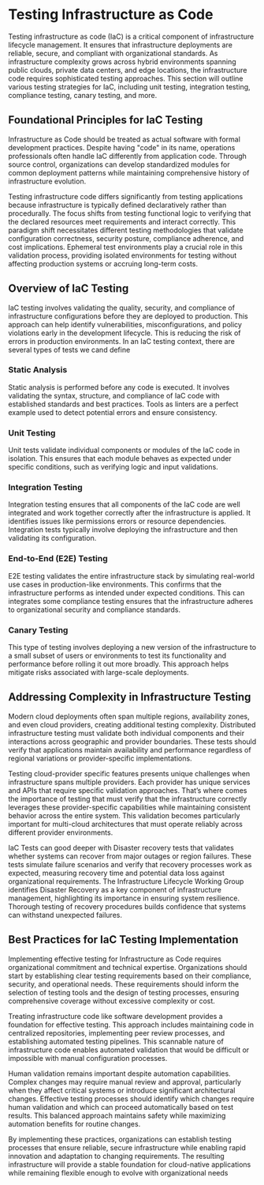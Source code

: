 # **Testing Infrastructure as Code**

Testing infrastructure as code (IaC) is a critical component of infrastructure lifecycle management. It ensures that infrastructure deployments are reliable, secure, and compliant with organizational standards. As infrastructure complexity grows across hybrid environments spanning public clouds, private data centers, and edge locations,  the infrastructure code requires sophisticated testing approaches. This section will outline various testing strategies for IaC, including unit testing, integration testing, compliance testing, canary testing, and more.

## Foundational Principles for IaC Testing

Infrastructure as Code should be treated as actual software with formal development practices. Despite having "code" in its name, operations professionals often handle IaC differently from application code.  Through source control, organizations can develop standardized modules for common deployment patterns while maintaining comprehensive history of infrastructure evolution.

Testing infrastructure code differs significantly from testing applications because infrastructure is typically defined declaratively rather than procedurally. The focus shifts from testing functional logic to verifying that the declared resources meet requirements and interact correctly. This paradigm shift necessitates different testing methodologies that validate configuration correctness, security posture, compliance adherence, and cost implications. Ephemeral test environments play a crucial role in this validation process, providing isolated environments for testing without affecting production systems or accruing long-term costs.

## Overview of IaC Testing

IaC testing involves validating the quality, security, and compliance of infrastructure configurations before they are deployed to production. This approach can help identify vulnerabilities, misconfigurations, and policy violations early in the development lifecycle. This is reducing the risk of errors in production environments. In an IaC testing context, there are several types of tests we cand define

### Static Analysis

Static analysis is performed before any code is executed. It involves validating the syntax, structure, and compliance of IaC code with established standards and best practices. Tools as linters are a perfect example used to detect potential errors and ensure consistency.

### Unit Testing

Unit tests validate individual components or modules of the IaC code in isolation. This ensures that each module behaves as expected under specific conditions, such as verifying logic and input validations.

### Integration Testing

Integration testing ensures that all components of the IaC code are well integrated and work together correctly after the infrastructure is applied. It identifies issues like permissions errors or resource dependencies. Integration tests typically involve deploying the infrastructure and then validating its configuration.

### End-to-End (E2E) Testing

E2E testing validates the entire infrastructure stack by simulating real-world use cases in production-like environments. This confirms that the infrastructure performs as intended under expected conditions. This can integrates some compliance testing ensures that the infrastructure adheres to organizational security and compliance standards.

### Canary Testing

This type of testing involves deploying a new version of the infrastructure to a small subset of users or environments to test its functionality and performance before rolling it out more broadly. This approach helps mitigate risks associated with large-scale deployments.

## Addressing Complexity in Infrastructure Testing

Modern cloud deployments often span multiple regions, availability zones, and even cloud providers, creating additional testing complexity. Distributed infrastructure testing must validate both individual components and their interactions across geographic and provider boundaries. These tests should verify that applications maintain availability and performance regardless of regional variations or provider-specific implementations.

Testing cloud-provider specific features presents unique challenges when infrastructure spans multiple providers. Each provider has unique services and APIs that require specific validation approaches. That’s where comes the importance of testing that must verify that the infrastructure correctly leverages these provider-specific capabilities while maintaining consistent behavior across the entire system. This validation becomes particularly important for multi-cloud architectures that must operate reliably across different provider environments.

IaC Tests can good deeper with Disaster recovery tests that validates whether systems can recover from major outages or region failures. These tests simulate failure scenarios and verify that recovery processes work as expected, measuring recovery time and potential data loss against organizational requirements. The Infrastructure Lifecycle Working Group identifies Disaster Recovery as a key component of infrastructure management, highlighting its importance in ensuring system resilience. Thorough testing of recovery procedures builds confidence that systems can withstand unexpected failures.

## Best Practices for IaC Testing Implementation

Implementing effective testing for Infrastructure as Code requires organizational commitment and technical expertise. Organizations should start by establishing clear testing requirements based on their compliance, security, and operational needs. These requirements should inform the selection of testing tools and the design of testing processes, ensuring comprehensive coverage without excessive complexity or cost.

Treating infrastructure code like software development provides a foundation for effective testing. This approach includes maintaining code in centralized repositories, implementing peer review processes, and establishing automated testing pipelines. This scannable nature of infrastructure code enables automated validation that would be difficult or impossible with manual configuration processes.

Human validation remains important despite automation capabilities. Complex changes may require manual review and approval, particularly when they affect critical systems or introduce significant architectural changes. Effective testing processes should identify which changes require human validation and which can proceed automatically based on test results. This balanced approach maintains safety while maximizing automation benefits for routine changes.

By implementing these practices, organizations can establish testing processes that ensure reliable, secure infrastructure while enabling rapid innovation and adaptation to changing requirements. The resulting infrastructure will provide a stable foundation for cloud-native applications while remaining flexible enough to evolve with organizational needs